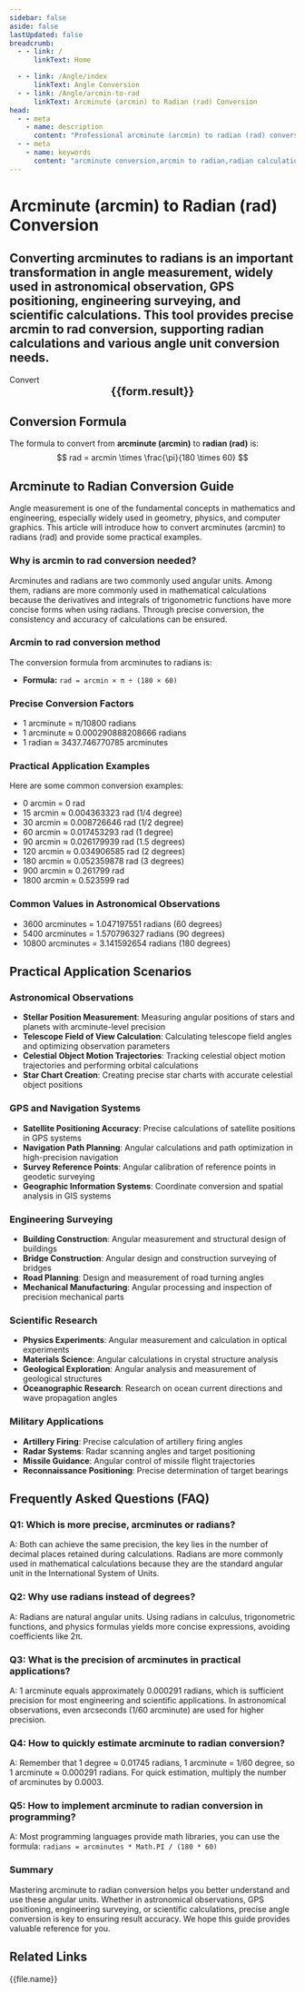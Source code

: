 ```yaml
---
sidebar: false
aside: false
lastUpdated: false
breadcrumb:
  - - link: /
      linkText: Home

  - - link: /Angle/index
      linkText: Angle Conversion
  - - link: /Angle/arcmin-to-rad
      linkText: Arcminute (arcmin) to Radian (rad) Conversion
head:
  - - meta
    - name: description
      content: "Professional arcminute (arcmin) to radian (rad) conversion tool, supporting radian calculations and angle unit conversions. Suitable for astronomical observations, GPS positioning, engineering surveying, and other scenarios, providing precise angle conversion formulas and practical guides."
  - - meta
    - name: keywords
      content: "arcminute conversion,arcmin to radian,radian calculation formula,angle unit conversion,arcminute equals how many degrees,astronomical observation,GPS positioning,engineering surveying,angle calculator,radians to degrees"
---
```

# Arcminute (arcmin) to Radian (rad) Conversion

Converting arcminutes to radians is an important transformation in angle measurement, widely used in astronomical observation, GPS positioning, engineering surveying, and scientific calculations. This tool provides precise arcmin to rad conversion, supporting radian calculations and various angle unit conversion needs.
---
<script setup>
import { onMounted, reactive, inject, ref } from 'vue'
import { NButton, NForm, NFormItem, NInput, NInputNumber, NSelect, NCard, useMessage,NGrid ,NGi } from 'naive-ui'
import { defineClientComponent } from 'vitepress'
import { Angle } from '../files';
const convert = inject('convert')

const seoKey = [
  'radian calculation formula','radian formula','radian calculation','radian unit','rad to degree conversion','radian unit','how many degrees in one radian','radian to degree conversion','what unit is rad','radian to degree system conversion','radian system','radian and degree conversion','radians','radians to degrees','radian to degree','radian','rad','unit after minute','what unit is arcmin','arcminute equals how many degrees','arcminute','degree minute','arcmin'
]

const form = reactive({
  title: 'Arcminute to Radian Converter',
  number: null,
  result: '',
})

const convertHandler = () => {
  if (form.number !== null && !isNaN(form.number)) {
    const convertedValue = parseFloat(form.number) * Math.PI / (180 * 60)
    form.result = `${form.number}arcmin = ${convertedValue.toFixed(6)}rad`
  } else {
    form.result = 'Please enter a valid number.'
  }
}
</script>

<n-card :title="form.title" style="margin-bottom: 20px;">
  <n-form size="large" :model="form">
    <n-form-item label="Arcminutes (arcmin)">
      <n-input-number v-model:value="form.number" placeholder="Enter arcminutes" style="width: 100%" />
    </n-form-item>
    <n-form-item>
      <n-button type="info" @click="convertHandler" block>Convert</n-button>
    </n-form-item>
  </n-form>

  <n-card embedded :bordered="false" hoverable style="margin-top: 16px;">
    <template #header>
      <div style="text-align:center;font-size:16px;color:#666;">
        {{form.title}}
      </div>
    </template>
    <div style="text-align:center;font-size:20px;">
      <strong>{{form.result}}</strong>
    </div>
    <template #footer>
      <div style="text-align:center;font-size:12px;color:#999;">
        <span v-for="(keyword, index) in seoKey" :key="index">
          {{keyword}}<span v-if="index < seoKey.length - 1"> | </span>
        </span>
      </div>
    </template>
  </n-card>
</n-card>

## Conversion Formula

The formula to convert from **arcminute (arcmin)** to **radian (rad)** is:
$$ rad = arcmin \times \frac{\pi}{180 \times 60} $$

## Arcminute to Radian Conversion Guide

Angle measurement is one of the fundamental concepts in mathematics and engineering, especially widely used in geometry, physics, and computer graphics. This article will introduce how to convert arcminutes (arcmin) to radians (rad) and provide some practical examples.

### Why is arcmin to rad conversion needed?

Arcminutes and radians are two commonly used angular units. Among them, radians are more commonly used in mathematical calculations because the derivatives and integrals of trigonometric functions have more concise forms when using radians. Through precise conversion, the consistency and accuracy of calculations can be ensured.

### Arcmin to rad conversion method

The conversion formula from arcminutes to radians is:

- **Formula:** `rad = arcmin × π ÷ (180 × 60)`

### Precise Conversion Factors
- 1 arcminute = π/10800 radians
- 1 arcminute ≈ 0.000290888208666 radians
- 1 radian ≈ 3437.746770785 arcminutes

### Practical Application Examples

Here are some common conversion examples:

- 0 arcmin = 0 rad
- 15 arcmin ≈ 0.004363323 rad (1/4 degree)
- 30 arcmin ≈ 0.008726646 rad (1/2 degree)
- 60 arcmin ≈ 0.017453293 rad (1 degree)
- 90 arcmin ≈ 0.026179939 rad (1.5 degrees)
- 120 arcmin ≈ 0.034906585 rad (2 degrees)
- 180 arcmin ≈ 0.052359878 rad (3 degrees)
- 900 arcmin ≈ 0.261799 rad
- 1800 arcmin ≈ 0.523599 rad

### Common Values in Astronomical Observations
- 3600 arcminutes = 1.047197551 radians (60 degrees)
- 5400 arcminutes = 1.570796327 radians (90 degrees)
- 10800 arcminutes = 3.141592654 radians (180 degrees)

## Practical Application Scenarios

### Astronomical Observations
- **Stellar Position Measurement**: Measuring angular positions of stars and planets with arcminute-level precision
- **Telescope Field of View Calculation**: Calculating telescope field angles and optimizing observation parameters
- **Celestial Object Motion Trajectories**: Tracking celestial object motion trajectories and performing orbital calculations
- **Star Chart Creation**: Creating precise star charts with accurate celestial object positions

### GPS and Navigation Systems
- **Satellite Positioning Accuracy**: Precise calculations of satellite positions in GPS systems
- **Navigation Path Planning**: Angular calculations and path optimization in high-precision navigation
- **Survey Reference Points**: Angular calibration of reference points in geodetic surveying
- **Geographic Information Systems**: Coordinate conversion and spatial analysis in GIS systems

### Engineering Surveying
- **Building Construction**: Angular measurement and structural design of buildings
- **Bridge Construction**: Angular design and construction surveying of bridges
- **Road Planning**: Design and measurement of road turning angles
- **Mechanical Manufacturing**: Angular processing and inspection of precision mechanical parts

### Scientific Research
- **Physics Experiments**: Angular measurement and calculation in optical experiments
- **Materials Science**: Angular calculations in crystal structure analysis
- **Geological Exploration**: Angular analysis and measurement of geological structures
- **Oceanographic Research**: Research on ocean current directions and wave propagation angles

### Military Applications
- **Artillery Firing**: Precise calculation of artillery firing angles
- **Radar Systems**: Radar scanning angles and target positioning
- **Missile Guidance**: Angular control of missile flight trajectories
- **Reconnaissance Positioning**: Precise determination of target bearings

## Frequently Asked Questions (FAQ)

### Q1: Which is more precise, arcminutes or radians?
A: Both can achieve the same precision, the key lies in the number of decimal places retained during calculations. Radians are more commonly used in mathematical calculations because they are the standard angular unit in the International System of Units.

### Q2: Why use radians instead of degrees?
A: Radians are natural angular units. Using radians in calculus, trigonometric functions, and physics formulas yields more concise expressions, avoiding coefficients like 2π.

### Q3: What is the precision of arcminutes in practical applications?
A: 1 arcminute equals approximately 0.000291 radians, which is sufficient precision for most engineering and scientific applications. In astronomical observations, even arcseconds (1/60 arcminute) are used for higher precision.

### Q4: How to quickly estimate arcminute to radian conversion?
A: Remember that 1 degree ≈ 0.01745 radians, 1 arcminute = 1/60 degree, so 1 arcminute ≈ 0.000291 radians. For quick estimation, multiply the number of arcminutes by 0.0003.

### Q5: How to implement arcminute to radian conversion in programming?
A: Most programming languages provide math libraries, you can use the formula: `radians = arcminutes * Math.PI / (180 * 60)`

### Summary

Mastering arcminute to radian conversion helps you better understand and use these angular units. Whether in astronomical observations, GPS positioning, engineering surveying, or scientific calculations, precise angle conversion is key to ensuring result accuracy. We hope this guide provides valuable reference for you.

## Related Links
<n-grid x-gap="12" :cols="2">
  <n-gi v-for="(file, index) in Angle" :key="index">
    <n-button
      text
      tag="a"
      :href="file.path"
      type="info"
    >
      {{file.name}}
    </n-button>
  </n-gi>
</n-grid>